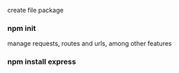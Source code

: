 create file package
### npm init

manage requests, routes and urls, among other features
### npm install express
